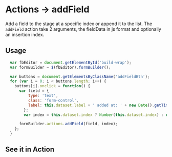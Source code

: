 # Actions -> addField
Add a field to the stage at a specific index or append it to the list. The `addField` action take 2 arguments, the fieldData in js format and optionally an insertion index.

## Usage
```javascript
  var fbEditor = document.getElementById('build-wrap');
  var formBuilder = $(fbEditor).formBuilder();

  var buttons = document.getElementsByClassName('addFieldBtn');
  for (var i = 0; i < buttons.length; i++) {
    buttons[i].onclick = function() {
      var field = {
          type: 'text',
          class: 'form-control',
          label: this.dataset.label + ' added at: ' + new Date().getTime()
        };
        var index = this.dataset.index ? Number(this.dataset.index) : undefined;

      formBuilder.actions.addField(field, index);
    };
  }
```
## See it in Action
<p data-height="525" data-theme-id="22927" data-embed-version="2" data-slug-hash="LRAYyj" data-default-tab="result" data-user="sudharshan" class="codepen"></p>
